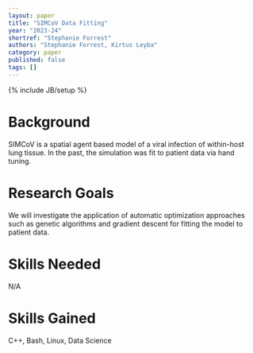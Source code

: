 ```yaml
---
layout: paper
title: "SIMCoV Data Fitting"
year: "2023-24"
shortref: "Stephanie Forrest"
authors: "Stephanie Forrest, Kirtus Leyba"
category: paper
published: false
tags: []
---
```

{% include JB/setup %}

# Background

SIMCoV is a spatial agent based model of a viral infection of within-host lung tissue.
In the past, the simulation was fit to patient data via hand tuning.

# Research Goals

We will investigate the application of automatic optimization approaches such as genetic algorithms and gradient descent for fitting the model to patient data.

# Skills Needed

N/A

# Skills Gained

C++, Bash, Linux, Data Science

